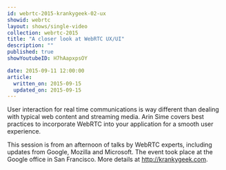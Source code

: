 ```yaml
---
id: webrtc-2015-krankygeek-02-ux
showid: webrtc
layout: shows/single-video
collection: webrtc-2015
title: "A closer look at WebRTC UX/UI"
description: ""
published: true
showYoutubeID: H7hAapxpsOY

date: 2015-09-11 12:00:00
article:
  written_on: 2015-09-15
  updated_on: 2015-09-15
---
```

User interaction for real time communications is way different than dealing with typical web content and streaming media. Arin Sime covers best practices to incorporate WebRTC into your application for a smooth user experience.

This session is from an afternoon of talks by WebRTC experts, including updates from Google, Mozilla and Microsoft. The event took place at the Google office in San Francisco. More details at http://krankygeek.com.
